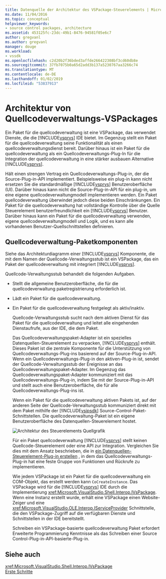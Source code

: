 ```yaml
---
title: Datenquelle der Architektur des VSPackage-Steuerelements | Microsoft-Dokumentation
ms.date: 11/04/2016
ms.topic: conceptual
helpviewer_keywords:
- source control packages, architecture
ms.assetid: 453125fc-23dc-49b1-8476-94581f05e6c7
author: gregvanl
ms.author: gregvanl
manager: douge
ms.workload:
- vssdk
ms.openlocfilehash: c2d20b2f36bded3affde266422308bf3cd60db8e
ms.sourcegitcommit: 37fb7075b0a65d2add3b137a5230767aa3266c74
ms.translationtype: MT
ms.contentlocale: de-DE
ms.lasthandoff: 01/02/2019
ms.locfileid: "53837913"
---
```

# <a name="source-control-vspackage-architecture"></a>Architektur von Quellcodeverwaltungs-VSPackages
Ein Paket für die quellcodeverwaltung ist eine VSPackage, das verwendet Dienste, die die [!INCLUDE[vsprvs](../../code-quality/includes/vsprvs_md.md)] IDE bietet. Im Gegenzug stellt ein Paket für die quellcodeverwaltung seine Funktionalität als einen quellcodeverwaltungsdienst bereit. Darüber hinaus ist ein Paket für die quellcodeverwaltung als ein Quellcodeverwaltungs-Plug-In für die Integration der quellcodeverwaltung in eine stärker ausbauen Alternative [!INCLUDE[vsprvs](../../code-quality/includes/vsprvs_md.md)].  
  
 Hält einen strengen Vertrag ein Quellcodeverwaltungs-Plug-in, der die Source-Plug-in-API implementiert. Beispielsweise ein plug-in kann nicht ersetzen Sie die standardmäßige [!INCLUDE[vsprvs](../../code-quality/includes/vsprvs_md.md)] Benutzeroberfläche (UI). Darüber hinaus kann nicht die Source-Plug-in-API für ein plug-in, um eine eigene quellcodeverwaltungmodell implementieren werden. Ein Paket quellcodeverwaltung überwindet jedoch diese beiden Einschränkungen. Ein Paket für die quellcodeverwaltung hat vollständige Kontrolle über die Quelle Steuerelement benutzerfreundlichkeit ein [!INCLUDE[vsprvs](../../code-quality/includes/vsprvs_md.md)] Benutzer. Darüber hinaus kann ein Paket für die quellcodeverwaltung verwenden, eigene quellcodeverwaltungmodell und Logik, und es kann alle vorhandenen Benutzer-Quellschnittstellen definieren.  
  
## <a name="source-control-package-components"></a>Quellcodeverwaltung-Paketkomponenten  
 Siehe das Architekturdiagramm einer [!INCLUDE[vsprvs](../../code-quality/includes/vsprvs_md.md)] Komponente, die mit dem Namen der Quellcode-Verwaltungsstub ist ein VSPackage, das ein Paket der quellcodeverwaltung mit integriert [!INCLUDE[vsprvs](../../code-quality/includes/vsprvs_md.md)].  
  
 Quellcode-Verwaltungsstub behandelt die folgenden Aufgaben.  
  
- Stellt die allgemeine Benutzeroberfläche, die für die quellcodeverwaltung paketregistrierung erforderlich ist.  
  
- Lädt ein Paket für die quellcodeverwaltung.  
  
- Ein Paket für die quellcodeverwaltung festgelegt als aktiv/inaktiv.  
  
  Quellcode-Verwaltungsstub sucht nach dem aktiven Dienst für das Paket für die quellcodeverwaltung und leitet alle eingehenden Dienstaufrufe, aus der IDE, die dem Paket.  
  
  Das Quellcodeverwaltungspaket-Adapter ist ein spezielles Datenquellen-Steuerelement zu verpacken, [!INCLUDE[vsprvs](../../code-quality/includes/vsprvs_md.md)] enthält. Dieses Paket ist die zentrale Komponente für die Unterstützung von Quellcodeverwaltungs-Plug-ins basierend auf der Source-Plug-in-API. Wenn ein Quellcodeverwaltungs-Plug-in den aktiven-Plug-in ist, sendet der Quellcode-Verwaltungsstub der Ereignisse an das Quellcodeverwaltungspaket-Adapter. Im Gegenzug das Quellcodeverwaltungspaket-Adapter kommuniziert mit das Quellcodeverwaltungs-Plug-in, indem Sie mit der Source-Plug-in-API und stellt auch eine Benutzeroberfläche, die für alle Quellcodeverwaltungs-Plug-ins ist.  
  
  Wenn ein Paket für die quellcodeverwaltung aktiven Pakets ist, auf der anderen Seite der Quellcode-Verwaltungsstub kommuniziert direkt mit dem Paket mithilfe der [!INCLUDE[vsipsdk](../../extensibility/includes/vsipsdk_md.md)] Source-Control-Paket-Schnittstellen. Die quellcodeverwaltung-Paket ist ein eigene Benutzeroberfläche des Datenquellen-Steuerelement hostet.  
  
  ![Architektur des Steuerelements Quellgrafik](../../extensibility/internals/media/vsipsccarch.gif "VSIPSCCArch")  
  
  Für ein Paket quellcodeverwaltung [!INCLUDE[vsprvs](../../code-quality/includes/vsprvs_md.md)] stellt keinen Quellcode-Steuerelement oder eine API zur Integration. Vergleichen Sie dies mit dem Ansatz beschrieben, die in [ein Datenquellen-Steuerelement-Plug-in erstellen](../../extensibility/internals/creating-a-source-control-plug-in.md) , in dem das Quellcodeverwaltungs-Plug-in hat eine feste Gruppe von Funktionen und Rückrufe zu implementieren.  
  
  Wie jedem VSPackage ist ein Paket für die quellcodeverwaltung ein COM-Objekt, das erstellt werden kann `CoCreateInstance`. Das VSPackage wird für die [!INCLUDE[vsprvs](../../code-quality/includes/vsprvs_md.md)] IDE durch die Implementierung <xref:Microsoft.VisualStudio.Shell.Interop.IVsPackage>. Wenn eine Instanz erstellt wurde, erhält eine VSPackage einen Website-Zeiger und eine <xref:Microsoft.VisualStudio.OLE.Interop.IServiceProvider> Schnittstelle, die den VSPackage-Zugriff auf die verfügbaren Dienste und Schnittstellen in der IDE bereitstellt.  
  
  Schreiben ein VSPackage-basierte quellcodeverwaltung Paket erfordert Erweiterte Programmierung Kenntnisse als das Schreiben einer Source Control-Plug-in-API-basierte-Plug-in.  
  
## <a name="see-also"></a>Siehe auch  
 <xref:Microsoft.VisualStudio.Shell.Interop.IVsPackage>   
 [Erste Schritte](../../extensibility/internals/getting-started-with-source-control-vspackages.md)